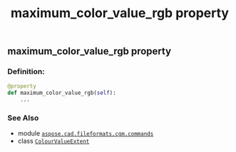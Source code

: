 ﻿---
title: maximum_color_value_rgb property
second_title: Aspose.CAD for Python via .NET API References
description: 
type: docs
weight: 90
url: /python-net/aspose.cad.fileformats.cgm.commands/colourvalueextent/maximum_color_value_rgb/
is_root: false
---

## maximum_color_value_rgb property

### Definition:
```python
@property
def maximum_color_value_rgb(self):
    ...
```

### See Also
* module [`aspose.cad.fileformats.cgm.commands`](../../)
* class [`ColourValueExtent`](/cad/python-net/aspose.cad.fileformats.cgm.commands/colourvalueextent)
